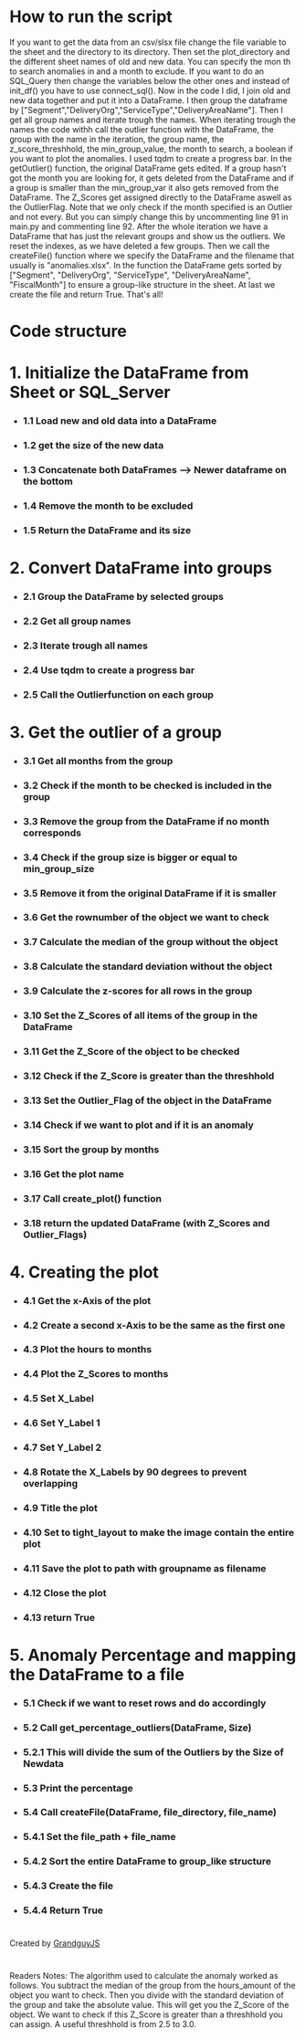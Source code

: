 # How to run the script
If you want to get the data from an csv/slsx file change the file variable to the sheet and the directory to its directory. Then set the plot_directory and the different sheet names of old and new data. You can specify the mon th to search anomalies in and a month to exclude. If you want to do an SQL_Query then change the variables below the other ones and instead of init_df() you have to use connect_sql(). Now in the code I did, I join old and new data together and put it into a DataFrame. I then group the dataframe by ["Segment","DeliveryOrg","ServiceType","DeliveryAreaName"]. Then I get all group names and iterate trough the names. When iterating trough the names the code withh call the outlier function with the DataFrame, the group with the name in the iteration, the group name, the z_score_threshhold, the min_group_value, the month to search, a boolean if you want to plot the anomalies. I used tqdm to create a progress bar. In the getOutlier() function, the original DataFrame gets edited. If a group hasn't got the month you are looking for, it gets deleted from the DataFrame and if a group is smaller than the min_group_var it also gets removed from the DataFrame. The Z_Scores get assigned directly to the DataFrame aswell as the OutlierFlag. Note that we only check if the month specified is an Outlier and not every. But you can simply change this by uncommenting line 91 in main.py and commenting line 92. After the whole iteration we have a DataFrame that has just the relevant groups and show us the outliers. We reset the indexes, as we have deleted a few groups. Then we call the createFile() function where we specify the DataFrame and the filename that usually is "anomalies.xlsx". In the function the DataFrame gets sorted by ["Segment", "DeliveryOrg", "ServiceType", "DeliveryAreaName", "FiscalMonth"] to ensure a group-like structure in the sheet. At last we create the file and return True. That's all!

# Code structure
# 1. Initialize the DataFrame from Sheet or SQL_Server
-   ### 1.1 Load new and old data into a DataFrame
-   ### 1.2 get the size of the new data
-   ### 1.3 Concatenate both DataFrames --> Newer dataframe on the bottom
-   ### 1.4 Remove the month to be excluded
-   ### 1.5 Return the DataFrame and its size
# 2. Convert DataFrame into groups
-   ### 2.1 Group the DataFrame by selected groups
-   ### 2.2 Get all group names
-   ### 2.3 Iterate trough all names
-   ### 2.4 Use tqdm to create a progress bar
-   ### 2.5 Call the Outlierfunction on each group
# 3. Get the outlier of a group
-   ### 3.1 Get all months from the group
-   ### 3.2 Check if the month to be checked is included in the group
-   ### 3.3 Remove the group from the DataFrame if no month corresponds
-   ### 3.4 Check if the group size is bigger or equal to min_group_size
-   ### 3.5 Remove it from the original DataFrame if it is smaller
-   ### 3.6 Get the rownumber of the object we want to check
-   ### 3.7 Calculate the median of the group without the object 
-   ### 3.8 Calculate the standard deviation without the object
-   ### 3.9 Calculate the z-scores for all rows in the group
-   ### 3.10 Set the Z_Scores of all items of the group in the DataFrame
-   ### 3.11 Get the Z_Score of the object to be checked
-   ### 3.12 Check if the Z_Score is greater than the threshhold
-   ### 3.13 Set the Outlier_Flag of the object in the DataFrame
-   ### 3.14 Check if we want to plot and if it is an anomaly
-   ### 3.15 Sort the group by months
-   ### 3.16 Get the plot name
-   ### 3.17 Call create_plot() function
-   ### 3.18 return the updated DataFrame (with Z_Scores and Outlier_Flags)
# 4. Creating the plot
-   ### 4.1 Get the x-Axis of the plot
-   ### 4.2 Create a second x-Axis to be the same as the first one
-   ### 4.3 Plot the hours to months
-   ### 4.4 Plot the Z_Scores to months
-   ### 4.5 Set X_Label
-   ### 4.6 Set Y_Label 1
-   ### 4.7 Set Y_Label 2
-   ### 4.8 Rotate the X_Labels by 90 degrees to prevent overlapping
-   ### 4.9 Title the plot
-   ### 4.10 Set to tight_layout to make the image contain the entire plot
-   ### 4.11 Save the plot to path with groupname as filename
-   ### 4.12 Close the plot
-   ### 4.13 return True
# 5. Anomaly Percentage and mapping the DataFrame to a file
-   ### 5.1 Check if we want to reset rows and do accordingly
-   ### 5.2 Call get_percentage_outliers(DataFrame, Size)
-   ### 5.2.1 This will divide the sum of the Outliers by the Size of Newdata
-   ### 5.3 Print the percentage
-   ### 5.4 Call createFile(DataFrame, file_directory, file_name)
-   ### 5.4.1 Set the file_path + file_name
-   ### 5.4.2 Sort the entire DataFrame to group_like structure
-   ### 5.4.3 Create the file
-   ### 5.4.4 Return True
#
Created by [GrandguyJS](https://github.com/GrandguyJS)
#
Readers Notes:
The algorithm used to calculate the anomaly worked as follows. You subtract the median of the group from the hours_amount of the object you want to check. Then you divide with the standard deviation of the group and take the absolute value. This will get you the Z_Score of the object. We want to check if this Z_Score is greater than a threshhold you can assign. A useful threshhold is from 2.5 to 3.0.

